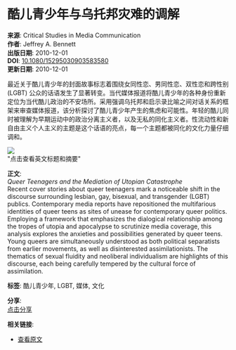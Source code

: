 # 酷儿青少年与乌托邦灾难的调解

**来源**: Critical Studies in Media Communication  
**作者**: Jeffrey A. Bennett  
**出版日期**: 2010-12-01  
**DOI**: [10.1080/15295030903583580](https://www.x-mol.com/ref/1349573689886928896)  
**更新日期**: 2010-12-01  

最近关于酷儿青少年的封面故事标志着围绕女同性恋、男同性恋、双性恋和跨性别 (LGBT) 公众的话语发生了显著转变。当代媒体报道将酷儿青少年的各种身份重新定位为当代酷儿政治的不安场所。采用强调乌托邦和启示录比喻之间对话关系的框架来审查媒体报道，该分析探讨了酷儿青少年产生的焦虑和可能性。年轻的酷儿同时被理解为早期运动中的政治分离主义者，以及无私的同化主义者。性流动性和新自由主义个人主义的主题是这个话语的亮点，每一个主题都被同化的文化力量仔细调和。

![](https://scdn.x-mol.com/jcss/images/paperTranslation.png)  
"点击查看英文标题和摘要"

**正文**:  
*Queer Teenagers and the Mediation of Utopian Catastrophe*  
Recent cover stories about queer teenagers mark a noticeable shift in the discourse surrounding lesbian, gay, bisexual, and transgender (LGBT) publics. Contemporary media reports have repositioned the multifarious identities of queer teens as sites of unease for contemporary queer politics. Employing a framework that emphasizes the dialogical relationship among the tropes of utopia and apocalypse to scrutinize media coverage, this analysis explores the anxieties and possibilities generated by queer teens. Young queers are simultaneously understood as both political separatists from earlier movements, as well as disinterested assimilationists. The thematics of sexual fluidity and neoliberal individualism are highlights of this discourse, each being carefully tempered by the cultural force of assimilation.

**标签**: 酷儿青少年, LGBT, 媒体, 文化

**分享**:  
[点击分享](javascript:void(0))  

**相关链接**:
- [查看原文](https://www.x-mol.com/ref/1349573689886928896)  